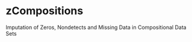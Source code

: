 zCompositions
=============

Imputation of Zeros, Nondetects and Missing Data in Compositional Data Sets


